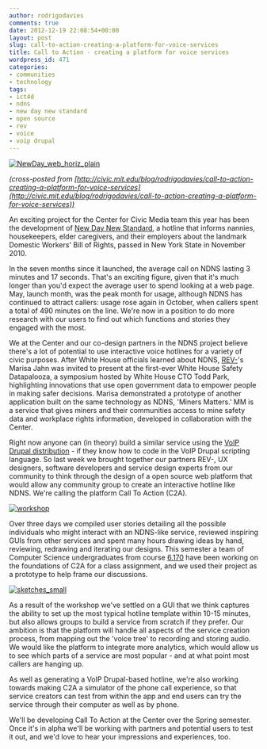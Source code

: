 ```yaml
---
author: rodrigodavies
comments: true
date: 2012-12-19 22:08:54+00:00
layout: post
slug: call-to-action-creating-a-platform-for-voice-services
title: Call to Action - creating a platform for voice services
wordpress_id: 471
categories:
- communities
- technology
tags:
- ict4d
- ndns
- new day new standard
- open source
- rev
- voice
- voip drupal
---
```


[![NewDay_web_horiz_plain](http://rodrigodavies.com/blog/wp-content/uploads/2012/12/NewDay_web_horiz_plain-580x392.png)](http://rodrigodavies.com/blog/2012/12/19/call-to-action-creating-a-platform-for-voice-services/newday_web_horiz_plain/)

_(cross-posted from [http://civic.mit.edu/blog/rodrigodavies/call-to-action-creating-a-platform-for-voice-services](http://civic.mit.edu/blog/rodrigodavies/call-to-action-creating-a-platform-for-voice-services))_

An exciting project for the Center for Civic Media team this year has been the development of [New Day New Standard](http://civic.mit.edu/blog/beckyh/case-study-ndns-voip-drupal), a hotline that informs nannies, housekeepers, elder caregivers, and their employers about the landmark Domestic Workers' Bill of Rights, passed in New York State in November 2010.

In the seven months since it launched, the average call on NDNS lasting 3 minutes and 17 seconds. That's an exciting figure, given that it's much longer than you'd expect the average user to spend looking at a web page. May, launch month, was the peak month for usage, although NDNS has continued to attract callers: usage rose again in October, when callers spent a total of 490 minutes on the line. We're now in a position to do more research with our users to find out which functions and stories they engaged with the most.

We at the Center and our co-design partners in the NDNS project believe there's a lot of potential to use interactive voice hotlines for a variety of civic purposes. After White House officials learned about NDNS, [REV-](http://www.rev-it.org/projects/newday.htm)'s Marisa Jahn was invited to present at the first-ever White House Safety Datapalooza, a symposium hosted by White House CTO Todd Park, highlighting innovations that use open government data to empower people in making safer decisions. Marisa demonstrated a prototype of another application built on the same technology as NDNS, 'Miners Matters.' MM is a service that gives miners and their communities access to mine safety data and workplace rights information, developed in collaboration with the Center.

Right now anyone can (in theory) build a similar service using the [VoIP Drupal distribution](http://drupal.org/project/voipdrupal) - if they know how to code in the VoIP Drupal scripting language. So last week we brought together our partners REV-, UX designers, software developers and service design experts from our community to think through the design of a open source web platform that would allow any community group to create an interactive hotline like NDNS. We're calling the platform Call To Action (C2A).

[![workshop](http://rodrigodavies.com/blog/wp-content/uploads/2012/12/workshop-580x379.jpg)](http://rodrigodavies.com/blog/2012/12/19/call-to-action-creating-a-platform-for-voice-services/workshop/)

Over three days we compiled user stories detailing all the possible individuals who might interact with an NDNS-like service, reviewed inspiring GUIs from other services and spent many hours drawing ideas by hand, reviewing, redrawing and iterating our designs. This semester a team of Computer Science undergraduates from course [6.170](http://student.mit.edu/catalog/m6a.html) have been working on the foundations of C2A for a class assignment, and we used their project as a prototype to help frame our discussions.

[![sketches_small](http://rodrigodavies.com/blog/wp-content/uploads/2012/12/sketches_small-580x232.jpg)](http://rodrigodavies.com/blog/2012/12/19/call-to-action-creating-a-platform-for-voice-services/sketches_small/)

As a result of the workshop we've settled on a GUI that we think captures the ability to set up the most typical hotline template within 10-15 minutes, but also allows groups to build a service from scratch if they prefer. Our ambition is that the platform will handle all aspects of the service creation process, from mapping out the 'voice tree' to recording and storing audio. We would like the platform to integrate more analytics, which would allow us to see which parts of a service are most popular - and at what point most callers are hanging up.

As well as generating a VoIP Drupal-based hotline, we're also working towards making C2A a simulator of the phone call experience, so that service creators can test from within the app and end users can try the service through their computer as well as by phone.

We'll be developing Call To Action at the Center over the Spring semester. Once it's in alpha we'll be working with partners and potential users to test it out, and we'd love to hear your impressions and experiences, too.
